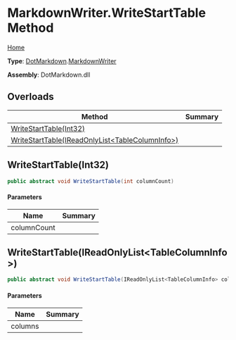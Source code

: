 # MarkdownWriter\.WriteStartTable Method

[Home](../../../README.md)

**Type**: [DotMarkdown](../../README.md)\.[MarkdownWriter](../README.md)

**Assembly**: DotMarkdown\.dll

## Overloads

| Method | Summary |
| ------ | ------- |
| [WriteStartTable(Int32)](#DotMarkdown_MarkdownWriter_WriteStartTable_System_Int32_) | |
| [WriteStartTable(IReadOnlyList\<TableColumnInfo>)](#DotMarkdown_MarkdownWriter_WriteStartTable_System_Collections_Generic_IReadOnlyList_DotMarkdown_TableColumnInfo__) | |

## WriteStartTable\(Int32\)<a name="DotMarkdown_MarkdownWriter_WriteStartTable_System_Int32_"></a>

```csharp
public abstract void WriteStartTable(int columnCount)
```

#### Parameters

| Name | Summary |
| ---- | ------- |
| columnCount | |

## WriteStartTable\(IReadOnlyList\<TableColumnInfo>\)<a name="DotMarkdown_MarkdownWriter_WriteStartTable_System_Collections_Generic_IReadOnlyList_DotMarkdown_TableColumnInfo__"></a>

```csharp
public abstract void WriteStartTable(IReadOnlyList<TableColumnInfo> columns)
```

#### Parameters

| Name | Summary |
| ---- | ------- |
| columns | |

